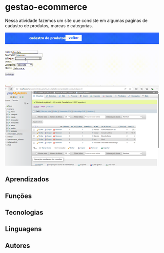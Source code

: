 # gestao-ecommerce
Nessa atividade fazemos um site que consiste em algumas paginas de cadastro de produtos, marcas e categorias.

 ![gif](imgs/telaProd.gif)
 ![png](imgs/img.png)

 ## Aprendizados

 ## Funções

 

 ## Tecnologias

 ## Linguagens

 ## Autores
